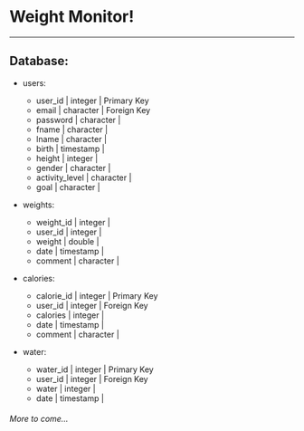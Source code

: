 # Weight Monitor!
***
## Database:
* users:
    * user_id        | integer   | Primary Key
    * email          | character | Foreign Key
    * password       | character |
    * fname          | character |
    * lname          | character |
    * birth          | timestamp |
    * height         | integer   |
    * gender         | character |
    * activity_level | character |
    * goal           | character |
* weights:
    * weight_id | integer   |
    * user_id   | integer   |
    * weight    | double    |
    * date      | timestamp |
    * comment   | character |
* calories:
    * calorie_id | integer   | Primary Key
    * user_id    | integer   | Foreign Key
    * calories   | integer   |
    * date       | timestamp |
    * comment    | character |

* water:
    * water_id | integer   | Primary Key         
    * user_id  | integer   | Foreign Key
    * water    | integer   |         
    * date     | timestamp |
    
###### More to come...